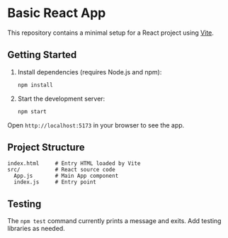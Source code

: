 # Basic React App

This repository contains a minimal setup for a React project using [Vite](https://vitejs.dev/).

## Getting Started

1. Install dependencies (requires Node.js and npm):
   ```bash
   npm install
   ```
2. Start the development server:
   ```bash
   npm start
   ```

Open `http://localhost:5173` in your browser to see the app.

## Project Structure

```
index.html     # Entry HTML loaded by Vite
src/           # React source code
  App.js       # Main App component
  index.js     # Entry point
```

## Testing

The `npm test` command currently prints a message and exits. Add testing libraries as needed.
